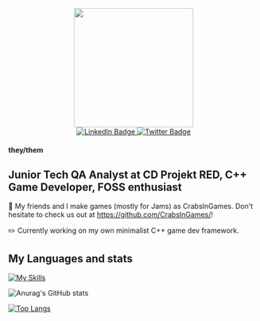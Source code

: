 <div id="header" align="center">
  <img src="https://media.tenor.com/YUzRkMOL-3EAAAAC/programming-computer-frog.gif" width=240 height=240>
</div>

<div id="badges" align="center">
  <a href="https://pl.linkedin.com/in/tolly-kulczycki">
    <img src="https://img.shields.io/badge/LinkedIn-blue?style=for-the-badge&logo=linkedin&logoColor=white" alt="LinkedIn Badge"/>
  </a>
  <a href="https://www.twitch.tv/agentofburgundy">
    <img src="https://img.shields.io/badge/Twitch-purple?style=for-the-badge&logo=twitch&logoColor=white" alt="Twitter Badge"/>
  </a>
</div>

#### they/them
## Junior Tech QA Analyst at CD Projekt RED, C++ Game Developer, FOSS enthusiast

🦀 My friends and I make games (mostly for Jams) as CrabsInGames. Don't hesitate to check us out at https://github.com/CrabsInGames/!

✏️ Currently working on my own minimalist C++ game dev framework.


## My Languages and stats
[![My Skills](https://skillicons.dev/icons?i=cpp,cs,unity,unreal,py,lua,linux)](https://skillicons.dev)

![Anurag's GitHub stats](https://github-readme-stats.vercel.app/api?username=BurgundyDev&show_icons=true&theme=dracula)

[![Top Langs](https://github-readme-stats.vercel.app/api/top-langs/?username=BurgundyDev&layout=compact&theme=dracula)](https://github.com/anuraghazra/github-readme-stats)
